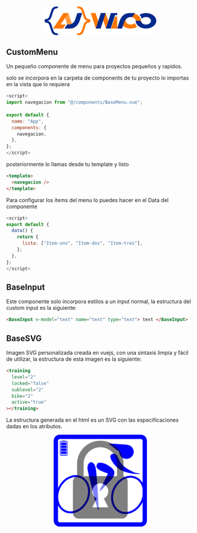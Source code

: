 <p align="center">
    <img src="https://github.com/AJ-Wi/AJ-Wi/blob/main/assets/logo_horizontal.png" width="300" title="images">
</p>

## CustomMenu

Un pequeño componente de menu para proyectos pequeños y rapidos.

solo se incorpora en la carpeta de components de tu proyecto lo importas en la vista que lo requiera

```javascript
<script>
import navegacion from "@/components/BaseMenu.vue";

export default {
  name: "App",
  components: {
    navegacion,
  },
};
</script>
```

posteriormente lo llamas desde tu template y listo

```html
<template>
  <navegacion />
</template>
```

Para configurar los items del menu lo puedes hacer en el Data del componente

```javascript
<script>
export default {
  data() {
    return {
      lista: ["Item-uno", "Item-dos", "Item-tres"],
    };
  },
};
</script>
```

## BaseInput

Este componente solo incorpora estilos a un input normal, la estructura del custom input es la siguiente:

```html
<BaseInput v-model="text" name="text" type="text"> text </BaseInput>
```

## BaseSVG

Imagen SVG personalizada creada en vuejs, con una sintaxis limpia y fácil de utilizar, la estructura de esta imagen es la siguiente:

```html
<training
  level="2"
  locked="false"
  sublevel="2"
  bike="2"
  active="true"
></training>
```

La estructura generada en el html es un SVG con las especificaciones dadas en los atributos.

<p align="center">
    <img src="public/bike.png" width="250" title="images">
</p>
